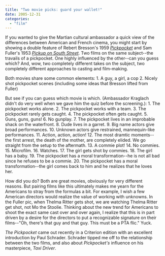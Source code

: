 ```yaml
---
title: "Two movie picks: guard your wallet!"
date: 2005-12-31
categories: 
  - "film"
---
```


If you wanted to give the Martian cultural ambassador a quick view of the differences between American and French cinema, you might start by showing a double feature of Rebert Bresson's 1959 [_Pickpocket_](http://www.imdb.com/title/tt0053168/) and Sam Fuller's 1953 [_Pickup on South Street_](http://www.imdb.com/title/tt0046187/). Two films on the same subject--the travails of a pickpocket. One highly influenced by the other--can you guess which? And, wow, two completely different takes on the subject, two completely different approaches to casting and film-making.

Both movies share some common elements: 1. A guy, a girl, a cop 2. Nicely shot pickpocket scenes (including some ideas that Bresson lifted from Fuller)

But see if you can guess which movie is which. (Ambassador Kraglach didn't do very well when we gave him the quiz before the screening.): 1. The pickpocket works alone. 2. The pickpocket works with a team. 3. The pickpocket rarely gets caught. 4. The pickpocket often gets caught. 5. Guns, guns, guns! 6. No gunplay. 7. The pickpocket lives in an improbable shack on the waterfront. 8. Dude lives in a garret. 9. Big name actors give broad performances. 10. Unknown actors give restrained, mannequin-like performances. 11. Action, action, action! 12. The most dramtic moments--the first arrest, the death of the mother, are completely elided. We go straight from the setup to the aftermath. 13. A commie plot! 14. No commies. 15. Microfilm. 16. Watches. 17. The girl gets shot by commies. 18. The girl has a baby. 19. The pickpocket has a moral transformation--he is not all bad since he refuses to be a commie. 20. The pickpocket has a moral transformation--the girl comes back to him and he realizes that he loves her.

How did you do? Both are great movies, obviously for very different reasons. But pairing films like this ultimately makes me yearn for the Americans to stray from the formulas a bit. For example, I wish a few American directors would realize the value of working with unknowns. In the Fuller pic, when Thelma Ritter gets shot, we are watching Thelma Ritter get shot, not Mo the Stoolie. Thinking about the new trend for Americans to shoot the exact same cast over and over again, I realize that this is in part driven by a desire for the directors to put a recognizable signature on their films--"Oh, there's that guy and that guy. This must be a PTA flic." Yuck.

_The Pickpocket_ came out recently in a Criterion edition with an excellent introduction by Paul Schrader. Schrader tipped me off to the relationship between the two films, and also about _Pickpocket's_ influence on his masterpiece, _Taxi Driver_.
